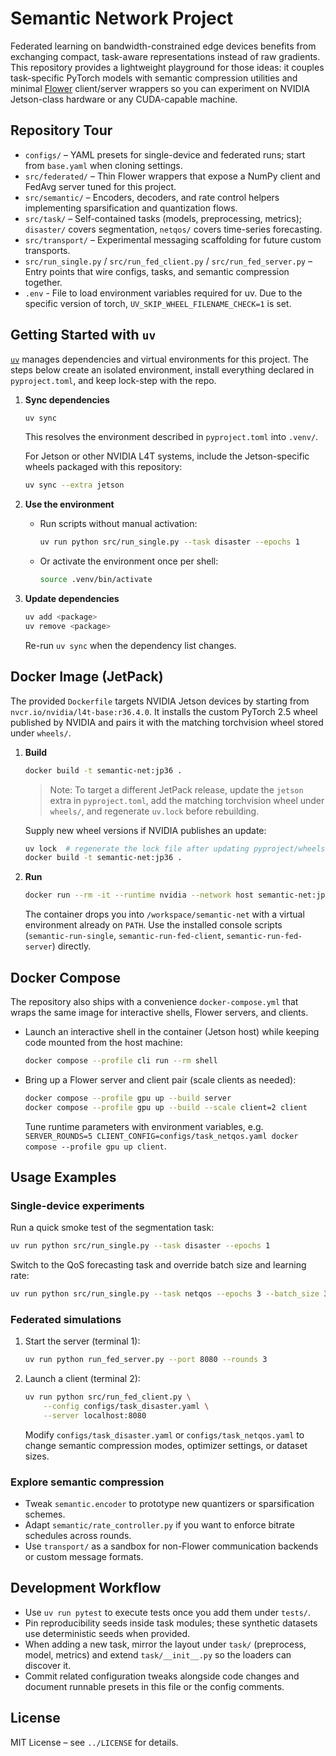 # Semantic Network Project

Federated learning on bandwidth-constrained edge devices benefits from exchanging compact, task-aware representations instead of raw gradients. This repository provides a lightweight playground for those ideas: it couples task-specific PyTorch models with semantic compression utilities and minimal [Flower](https://flower.dev/) client/server wrappers so you can experiment on NVIDIA Jetson-class hardware or any CUDA-capable machine.

## Repository Tour

- `configs/` – YAML presets for single-device and federated runs; start from `base.yaml` when cloning settings.
- `src/federated/` – Thin Flower wrappers that expose a NumPy client and FedAvg server tuned for this project.
- `src/semantic/` – Encoders, decoders, and rate control helpers implementing sparsification and quantization flows.
- `src/task/` – Self-contained tasks (models, preprocessing, metrics); `disaster/` covers segmentation, `netqos/` covers time-series forecasting.
- `src/transport/` – Experimental messaging scaffolding for future custom transports.
- `src/run_single.py` / `src/run_fed_client.py` / `src/run_fed_server.py` – Entry points that wire configs, tasks, and semantic compression together.
- `.env` - File to load environment variables required for uv. Due to the specific version of torch, `UV_SKIP_WHEEL_FILENAME_CHECK=1` is set.

## Getting Started with `uv`

[`uv`](https://github.com/astral-sh/uv) manages dependencies and virtual environments for this project. The steps below create an isolated environment, install everything declared in `pyproject.toml`, and keep lock-step with the repo.

1. **Sync dependencies**

   ```bash
   uv sync
   ```

   This resolves the environment described in `pyproject.toml` into `.venv/`.

   For Jetson or other NVIDIA L4T systems, include the Jetson-specific wheels packaged with this repository:

   ```bash
   uv sync --extra jetson
   ```

2. **Use the environment**

   - Run scripts without manual activation:

     ```bash
     uv run python src/run_single.py --task disaster --epochs 1
     ```

   - Or activate the environment once per shell:

     ```bash
     source .venv/bin/activate
     ```

3. **Update dependencies**

   ```bash
   uv add <package>
   uv remove <package>
   ```

   Re-run `uv sync` when the dependency list changes.

## Docker Image (JetPack)

The provided `Dockerfile` targets NVIDIA Jetson devices by starting from `nvcr.io/nvidia/l4t-base:r36.4.0`. It installs the custom PyTorch 2.5 wheel published by NVIDIA and pairs it with the matching torchvision wheel stored under `wheels/`.

1. **Build**

   ```bash
   docker build -t semantic-net:jp36 .
   ```

   > Note: To target a different JetPack release, update the `jetson` extra in `pyproject.toml`, add the matching torchvision wheel under `wheels/`, and regenerate `uv.lock` before rebuilding.

   Supply new wheel versions if NVIDIA publishes an update:

   ```bash
   uv lock  # regenerate the lock file after updating pyproject/wheels
   docker build -t semantic-net:jp36 .
   ```

2. **Run**

   ```bash
   docker run --rm -it --runtime nvidia --network host semantic-net:jp36 bash
   ```

   The container drops you into `/workspace/semantic-net` with a virtual environment already on `PATH`. Use the installed console scripts (`semantic-run-single`, `semantic-run-fed-client`, `semantic-run-fed-server`) directly.

## Docker Compose

The repository also ships with a convenience `docker-compose.yml` that wraps the same image for interactive shells, Flower servers, and clients.

- Launch an interactive shell in the container (Jetson host) while keeping code mounted from the host machine:

  ```bash
  docker compose --profile cli run --rm shell
  ```

- Bring up a Flower server and client pair (scale clients as needed):

  ```bash
  docker compose --profile gpu up --build server
  docker compose --profile gpu up --build --scale client=2 client
  ```

  Tune runtime parameters with environment variables, e.g. `SERVER_ROUNDS=5 CLIENT_CONFIG=configs/task_netqos.yaml docker compose --profile gpu up client`.

## Usage Examples

### Single-device experiments

Run a quick smoke test of the segmentation task:

```bash
uv run python src/run_single.py --task disaster --epochs 1
```

Switch to the QoS forecasting task and override batch size and learning rate:

```bash
uv run python src/run_single.py --task netqos --epochs 3 --batch_size 32 --lr 5e-4
```

### Federated simulations

1. Start the server (terminal 1):

   ```bash
   uv run python run_fed_server.py --port 8080 --rounds 3
   ```

2. Launch a client (terminal 2):

   ```bash
   uv run python src/run_fed_client.py \
       --config configs/task_disaster.yaml \
       --server localhost:8080
   ```

   Modify `configs/task_disaster.yaml` or `configs/task_netqos.yaml` to change semantic compression modes, optimizer settings, or dataset sizes.

### Explore semantic compression

- Tweak `semantic.encoder` to prototype new quantizers or sparsification schemes.
- Adapt `semantic/rate_controller.py` if you want to enforce bitrate schedules across rounds.
- Use `transport/` as a sandbox for non-Flower communication backends or custom message formats.

## Development Workflow

- Use `uv run pytest` to execute tests once you add them under `tests/`.
- Pin reproducibility seeds inside task modules; these synthetic datasets use deterministic seeds when provided.
- When adding a new task, mirror the layout under `task/` (preprocess, model, metrics) and extend `task/__init__.py` so the loaders can discover it.
- Commit related configuration tweaks alongside code changes and document runnable presets in this file or the config comments.

## License

MIT License – see `../LICENSE` for details.
